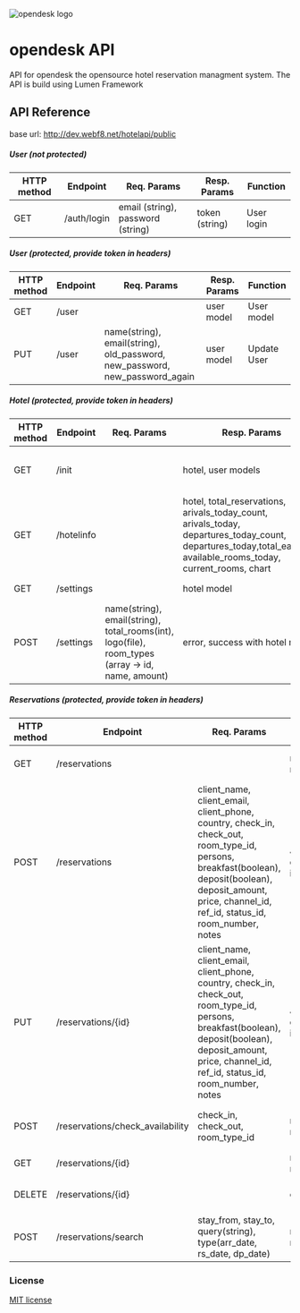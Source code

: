 ![opendesk logo](http://dev.webf8.net/opendesk_logo_blue.png)
# opendesk API
API for opendesk the opensource hotel reservation managment system. 
The API is build using Lumen Framework

## API Reference
base url: http://dev.webf8.net/hotelapi/public

##### User (not protected)
HTTP method  | Endpoint      | Req. Params    | Resp. Params   | Function  
------------ | ------------- | ------------- | ------------- | -------------
GET          | /auth/login   | email (string), password (string) | token (string) | User login

##### User (protected, provide token in headers)
HTTP method  | Endpoint      | Req. Params    | Resp. Params   | Function  
------------ | ------------- | ------------- | ------------- | -------------
GET          | /user   |  | user model | User model
PUT          | /user   | name(string), email(string), old_password, new_password, new_password_again | user model | Update User

##### Hotel (protected, provide token in headers)
HTTP method  | Endpoint      | Req. Params    | Resp. Params   | Function  
------------ | ------------- | ------------- | ------------- | -------------
GET          | /init    |  | hotel, user models | Hotel and owner info
GET          | /hotelinfo    |  | hotel, total_reservations, arivals_today_count, arivals_today, departures_today_count, departures_today,total_earnings, available_rooms_today, current_rooms, chart
GET          | /settings    |  | hotel model | Hotel settings
POST          | /settings    | name(string), email(string), total_rooms(int), logo(file), room_types (array -> id, name, amount) | error, success with hotel model | Hotel settings

##### Reservations (protected, provide token in headers)
HTTP method  | Endpoint      | Req. Params    | Resp. Params   | Function  
------------ | ------------- | ------------- | ------------- | -------------
GET          | /reservations   |  | reservations model | Fetch all hotel reservation
POST          | /reservations   | client_name, client_email, client_phone, country, check_in, check_out, room_type_id, persons, breakfast(boolean), deposit(boolean), deposit_amount, price, channel_id, ref_id, status_id, room_number, notes | Json(message, data(reservation id)) | Create reservation
PUT          | /reservations/{id}   | client_name, client_email, client_phone, country, check_in, check_out, room_type_id, persons, breakfast(boolean), deposit(boolean), deposit_amount, price, channel_id, ref_id, status_id, room_number, notes | Json(message, data(reservation id)) | Update reservation
POST          | /reservations/check_availability   | check_in, check_out, room_type_id | reservations model | Check availability for specific dates
GET          | /reservations/{id}   |  | reservation model | Get single reservation
DELETE          | /reservations/{id}   |  | error,success | Delete single reservation
POST          | /reservations/search   | stay_from, stay_to, query(string), type(arr_date, rs_date, dp_date)  | reservations model | Search reservations



### License

[MIT license](http://opensource.org/licenses/MIT)